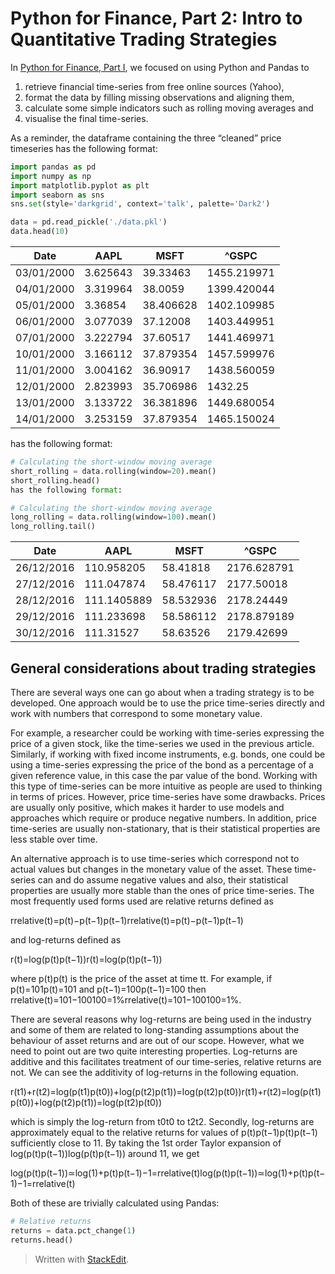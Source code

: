 
# Python for Finance, Part 2: Intro to Quantitative Trading Strategies

In  [Python for Finance, Part I](http://www.learndatasci.com/python-finance-part-yahoo-finance-api-pandas-matplotlib/), we focused on using Python and Pandas to

1.  retrieve financial time-series from free online sources (Yahoo),
2.  format the data by filling missing observations and aligning them,
3.  calculate some simple indicators such as rolling moving averages and
4.  visualise the final time-series.

As a reminder, the dataframe containing the three “cleaned” price timeseries has the following format:
```py
import pandas as pd
import numpy as np
import matplotlib.pyplot as plt
import seaborn as sns
sns.set(style='darkgrid', context='talk', palette='Dark2')

data = pd.read_pickle('./data.pkl')
data.head(10)
```
| Date |AAPL |MSFT |^GSPC |
|-----|-----|-----|-----|
| 03/01/2000 |3.625643 |39.33463 |1455.219971 |
| 04/01/2000 |3.319964 |38.0059 |1399.420044 |
| 05/01/2000 |3.36854 |38.406628 |1402.109985 |
| 06/01/2000 |3.077039 |37.12008 |1403.449951 |
| 07/01/2000 |3.222794 |37.60517 |1441.469971 |
| 10/01/2000 |3.166112 |37.879354 |1457.599976 |
| 11/01/2000 |3.004162 |36.90917 |1438.560059 |
| 12/01/2000 |2.823993 |35.706986 |1432.25 |
| 13/01/2000 |3.133722 |36.381896 |1449.680054 |
| 14/01/2000 |3.253159 |37.879354 |1465.150024 |

has the following format:
```py
# Calculating the short-window moving average
short_rolling = data.rolling(window=20).mean()
short_rolling.head()
has the following format:
```
```py
# Calculating the short-window moving average
long_rolling = data.rolling(window=100).mean()
long_rolling.tail()
```
| Date |AAPL |MSFT |^GSPC |
|-----|-----|-----|-----|
| 26/12/2016 |110.958205 |58.41818 |2176.628791 |
| 27/12/2016 |111.047874 |58.476117 |2177.50018 |
| 28/12/2016 |111.1405889 |58.532936 |2178.24449 |
| 29/12/2016 |111.233698 |58.586112 |2178.879189 |
| 30/12/2016 |111.31527 |58.63526 |2179.42699 |

## General considerations about trading strategies

There are several ways one can go about when a trading strategy is to be developed. One approach would be to use the price time-series directly and work with numbers that correspond to some monetary value.

For example, a researcher could be working with time-series expressing the price of a given stock, like the time-series we used in the previous article. Similarly, if working with fixed income instruments, e.g. bonds, one could be using a time-series expressing the price of the bond as a percentage of a given reference value, in this case the par value of the bond. Working with this type of time-series can be more intuitive as people are used to thinking in terms of prices. However, price time-series have some drawbacks. Prices are usually only positive, which makes it harder to use models and approaches which require or produce negative numbers. In addition, price time-series are usually non-stationary, that is their statistical properties are less stable over time.

An alternative approach is to use time-series which correspond not to actual values but changes in the monetary value of the asset. These time-series can and do assume negative values and also, their statistical properties are usually more stable than the ones of price time-series. The most frequently used forms used are relative returns defined as

rrelative(t)=p(t)−p(t−1)p(t−1)rrelative(t)=p(t)−p(t−1)p(t−1)

and log-returns defined as

r(t)=log(p(t)p(t−1))r(t)=log⁡(p(t)p(t−1))

where  p(t)p(t)  is the price of the asset at time  tt. For example, if  p(t)=101p(t)=101  and  p(t−1)=100p(t−1)=100  then  rrelative(t)=101−100100=1%rrelative(t)=101−100100=1%.

There are several reasons why log-returns are being used in the industry and some of them are related to long-standing assumptions about the behaviour of asset returns and are out of our scope. However, what we need to point out are two quite interesting properties. Log-returns are additive and this facilitates treatment of our time-series, relative returns are not. We can see the additivity of log-returns in the following equation.

r(t1)+r(t2)=log(p(t1)p(t0))+log(p(t2)p(t1))=log(p(t2)p(t0))r(t1)+r(t2)=log⁡(p(t1)p(t0))+log⁡(p(t2)p(t1))=log⁡(p(t2)p(t0))

which is simply the log-return from  t0t0  to  t2t2. Secondly, log-returns are approximately equal to the relative returns for values of  p(t)p(t−1)p(t)p(t−1)  sufficiently close to  11. By taking the 1st order Taylor expansion of  log(p(t)p(t−1))log⁡(p(t)p(t−1))  around  11, we get

log(p(t)p(t−1))≃log(1)+p(t)p(t−1)−1=rrelative(t)log⁡(p(t)p(t−1))≃log⁡(1)+p(t)p(t−1)−1=rrelative(t)

Both of these are trivially calculated using Pandas:
```py
# Relative returns 
returns = data.pct_change(1) 
returns.head()
```

> Written with [StackEdit](https://www.learndatasci.com/tutorials/python-finance-part-2-intro-quantitative-trading-strategies/).
<!--stackedit_data:
eyJoaXN0b3J5IjpbLTE4ODYxNDM3MjZdfQ==
-->